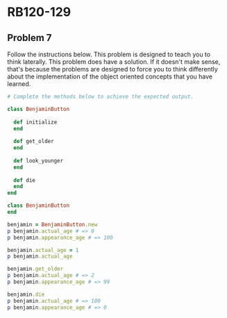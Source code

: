 # RB120-129
## Problem 7

Follow the instructions below. This problem is designed to teach you to think laterally. This problem does have a solution. If it doesn't make sense, that's because the problems are designed to force you to think differently about the implementation of the object oriented concepts that you have learned.

```ruby
# Complete the methods below to achieve the expected output.

class BenjaminButton 
  
  def initialize
  end
  
  def get_older
  end
  
  def look_younger
  end
  
  def die
  end
end

class BenjaminButton
end

benjamin = BenjaminButton.new
p benjamin.actual_age # => 0
p benjamin.appearance_age # => 100

benjamin.actual_age = 1
p benjamin.actual_age

benjamin.get_older
p benjamin.actual_age # => 2
p benjamin.appearance_age # => 99

benjamin.die
p benjamin.actual_age # => 100
p benjamin.appearance_age # => 0
```
